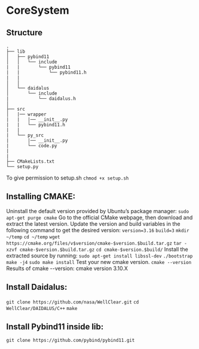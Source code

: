 # CoreSystem

## Structure
```
.
├── lib
│   ├── pybind11             
│   │   └── include
|   |       └── pybind11
|   |           └── pybind11.h
|   |
│   │
│   └── daidalus                       
│       └── include       
|           └── daidalus.h          
│   
├── src
│   |── wrapper
|   |   |── __init__.py
|   |   └── pybind11.h
|   |
|   └── py_src
|       |── __init__.py
|       └── code.py
|
|                           
├── CMakeLists.txt                             
└── setup.py                         
```

To give permission to setup.sh
`chmod +x setup.sh`


## Installing CMAKE:

Uninstall the default version provided by Ubuntu’s package manager:
`sudo apt-get purge cmake`
Go to the official CMake webpage, then download and extract the latest version. Update the version and build variables in the following command to get the desired version:
`version=3.16`
`build=3`
`mkdir ~/temp`
`cd ~/temp`
`wget https://cmake.org/files/v$version/cmake-$version.$build.tar.gz`
`tar -xzvf cmake-$version.$build.tar.gz`
`cd cmake-$version.$build/`
Install the extracted source by running:
`sudo apt-get install libssl-dev`
`./bootstrap`
`make -j4`
`sudo make install`
Test your new cmake version.
`cmake --version`
Results of cmake --version:
cmake version 3.10.X



## Install Daidalus:
`git clone https://github.com/nasa/WellClear.git`
`cd WellClear/DAIDALUS/C++`
`make`

## Install Pybind11 inside lib:
`git clone https://github.com/pybind/pybind11.git`